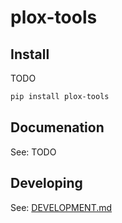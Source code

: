 # plox-tools

## Install

TODO

```bash
pip install plox-tools
```

## Documenation

See: TODO

## Developing

See: [DEVELOPMENT.md](https://github.com/codeplox-dev/plox-pytools/blob/main/DEVELOPMENT.md)
